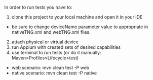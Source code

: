 In order to run tests you have to:

1. clone this project to your local machine and open it in your IDE
* be sure to change deviceName parameter value to appropriate in nativeTNG.xml and webTNG.xml files.
2. attach physical or virtual device
3. run Appium with created sets of desired capabilities
4. use terminal to run tests (or do it manually: Maven>Profiles>Lifecycle>test)
* web scenario: mvn clean test -P web
* native scenario: mvn clean test -P native 

